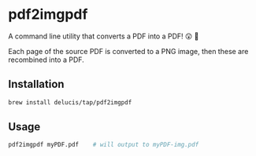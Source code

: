 # pdf2imgpdf

A command line utility that converts a PDF into a PDF! 😲 🎉

Each page of the source PDF is converted to a PNG image, then these are
recombined into a PDF.


## Installation

```sh
brew install delucis/tap/pdf2imgpdf
```


## Usage

```sh
pdf2imgpdf myPDF.pdf    # will output to myPDF-img.pdf
```
